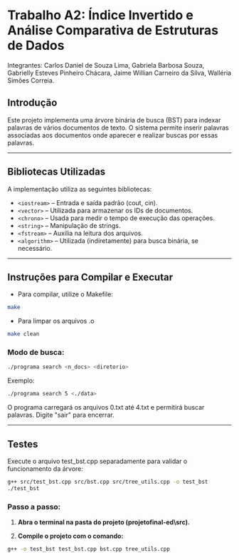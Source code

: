 # Trabalho A2: Índice Invertido e Análise Comparativa de Estruturas de Dados

Integrantes: Carlos Daniel de Souza Lima, Gabriela Barbosa Souza, Gabrielly Esteves Pinheiro Chácara, Jaime Willian Carneiro da Silva, Walléria Simões Correia.

## Introdução

Este projeto implementa uma árvore binária de busca (BST) para indexar palavras de vários documentos de texto. O sistema permite inserir palavras associadas aos documentos onde aparecer e realizar buscas por essas palavras.

---

## Bibliotecas Utilizadas

A implementação utiliza as seguintes bibliotecas:

- `<iostream>` – Entrada e saída padrão (cout, cin).
- `<vector>` – Utilizada para armazenar os IDs de documentos.
- `<chrono>` – Usada para medir o tempo de execução das operações.
- `<string>` – Manipulação de strings.
- `<fstream>` – Auxilia na leitura dos arquivos.
- `<algorithm>` – Utilizada (indiretamente) para busca binária, se necessário.

---

## Instruções para Compilar e Executar
- Para compilar, utilize o Makefile:

```bash
make
```

- Para limpar os arquivos .o

```bash
make clean
```
### Modo de busca:

```bash
./programa search <n_docs> <diretorio>
```
Exemplo:
```bash
./programa search 5 <./data>
```
O programa carregará os arquivos 0.txt até 4.txt e permitirá buscar palavras. Digite "sair" para encerrar.

---

## Testes

Execute o arquivo test_bst.cpp separadamente para validar o funcionamento da árvore:

```bash
g++ src/test_bst.cpp src/bst.cpp src/tree_utils.cpp -o test_bst
./test_bst
```
### Passo a passo:

1. **Abra o terminal na pasta do projeto (projetofinal-ed\src).**

2. **Compile o projeto com o comando:**

```bash
g++ -o test_bst test_bst.cpp bst.cpp tree_utils.cpp
```
